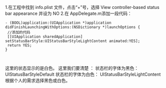 1.在工程中找到 info.plist 文件，点击“+”号，选择 View controller-based status bar appearance 并设为 NO
2.在 AppDelegate.m添加一段代码：


```
- (BOOL)application:(UIApplication *)application didFinishLaunchingWithOptions:(NSDictionary *)launchOptions {
 //添加的代码
 [[UIApplication sharedApplication] setStatusBarStyle:UIStatusBarStyleLightContent animated:YES];
 return YES;
}



```



这里的状态显示的是白色。
这里我们要清楚 ：
状态栏的字体为黑色： UIStatusBarStyleDefault
状态栏的字体为白色： UIStatusBarStyleLightContent
根据个人的需求选择黑色或白色。
